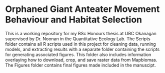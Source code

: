 # Orphaned Giant Anteater Movement Behaviour and Habitat Selection
This is a working repository for my BSc Honours thesis at UBC Okanagan supervised by Dr. Noonan in the Quantitative Ecology Lab. 
The Scripts folder contains all R scripts used in this project for cleaning data, running models, and extracting results with a separate folder containing the scripts for generating associated figures. This folder also includes information overlaying how to download, crop, and save raster data from Mapbiomas.
The Figures folder contains final figures made included in the manuscipt.
